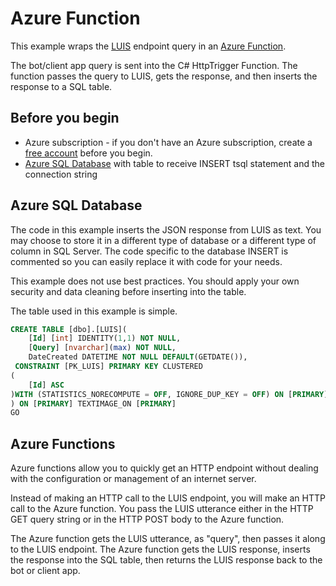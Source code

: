 # Azure Function

This example wraps the [LUIS](https://docs.microsoft.com/azure/cognitive-services/LUIS/) endpoint query in an [Azure Function](https://azure.microsoft.com/services/functions/). 

The bot/client app query is sent into the C# HttpTrigger Function. The function passes the query to LUIS, gets the response, and then inserts the response to a SQL table. 

## Before you begin
* Azure subscription - if you don't have an Azure subscription, create a [free account](https://azure.microsoft.com/free/?WT.mc_id=A261C142F) before you begin. 
* [Azure SQL Database](https://azure.microsoft.com/services/sql-database/) with table to receive INSERT tsql statement and the connection string

## Azure SQL Database
The code in this example inserts the JSON response from LUIS as text. You may choose to store it in a different type of database or a different type of column in SQL Server. The code specific to the database INSERT is commented so you can easily replace it with code for your needs.

This example does not use best practices. You should apply your own security and data cleaning before inserting into the table. 

The table used in this example is simple. 

```SQL
CREATE TABLE [dbo].[LUIS](
	[Id] [int] IDENTITY(1,1) NOT NULL,
	[Query] [nvarchar](max) NOT NULL,
	DateCreated DATETIME NOT NULL DEFAULT(GETDATE()),
 CONSTRAINT [PK_LUIS] PRIMARY KEY CLUSTERED 
(
	[Id] ASC
)WITH (STATISTICS_NORECOMPUTE = OFF, IGNORE_DUP_KEY = OFF) ON [PRIMARY]
) ON [PRIMARY] TEXTIMAGE_ON [PRIMARY]
GO
```

## Azure Functions
Azure functions allow you to quickly get an HTTP endpoint without dealing with the configuration or management of an internet server. 

Instead of making an HTTP call to the LUIS endpoint, you will make an HTTP call to the Azure function. You pass the LUIS utterance either in the HTTP GET query string or in the HTTP POST body to the Azure function.  

The Azure function gets the LUIS utterance, as "query", then passes it along to the LUIS endpoint. The Azure function gets the LUIS response, inserts the response into the SQL table, then returns the LUIS response back to the bot or client app. 